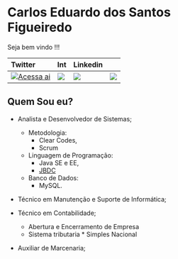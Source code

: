 # Carlos Eduardo dos Santos Figueiredo

Seja bem vindo !!!

| Twitter | Int | Linkedin |  |
| :--- | :--- | :--- | :--- |
| [![](.gitbook/assets/twitter.png "Acessa ai")](https://twitter.com/Carlao_Me_Ajuda ) | [![](.gitbook/assets/instagram.png)](https://www.instagram.com/carlao.me.ajuda/) | [![](.gitbook/assets/linkedin-1-.png)](https://www.linkedin.com/in/carlos-eduardo-dos-s-figueiredo-76128837/) | [![](.gitbook/assets/github.png)](https://github.com/carloseduardonit/) |

## Quem Sou eu?

* Analista e Desenvolvedor de Sistemas;
  * Metodologia:
    * Clear Codes,
    * Scrum
  * Linguagem de Programação:
    * Java SE e EE,
    * [JBDC ](https://github.com/carloseduardonit/ConectordoCarlos)
  * Banco de Dados:
    * MySQL.
* Técnico em Manutenção e Suporte  de  Informática;
* Técnico em Contabilidade;
  * Abertura e Encerramento de Empresa
  * Sistema tributaria
        * Simples Nacional

* Auxiliar de Marcenaria;

